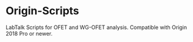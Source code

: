 # Origin-Scripts
LabTalk Scripts for OFET and WG-OFET analysis. Compatible with Origin 2018 Pro or newer.
